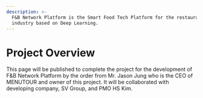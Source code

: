 ```yaml
---
description: >-
  F&B Network Platform is the Smart Food Tech Platform for the restaurant
  industry based on Deep Learning.
---
```


# Project Overview

This page will be published to complete the project for the development of F&B Network Platform by the order from Mr. Jason Jung who is the CEO of MENUTOUR and owner of this project. It will be collaborated with developing company, SV Group, and PMO HS Kim.

